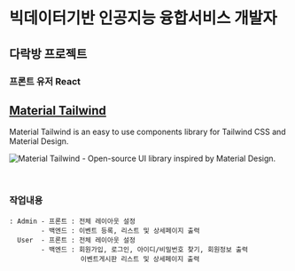 # 빅데이터기반 인공지능 융합서비스 개발자
## 다락방 프로젝트 
### 프론트 유저 React



## [Material Tailwind](https://www.material-tailwind.com/) 

Material Tailwind is an easy to use components library for Tailwind CSS and Material Design.

![Material Tailwind - Open-source UI library inspired by Material Design.](https://user-images.githubusercontent.com/51070104/204787709-560342fd-7dfd-4bc3-8b86-14da44030a85.png) 

<br />

### 작업내용
    : Admin - 프론트 : 전체 레이아웃 설정
            - 백엔드 : 이벤트 등록, 리스트 및 상세페이지 출력
      User  - 프론트 : 전체 레이아웃 설정
            - 백엔드 : 회원가입, 로그인, 아이디/비밀번호 찾기, 회원정보 출력
                      이벤트게시판 리스트 및 상세페이지 출력

